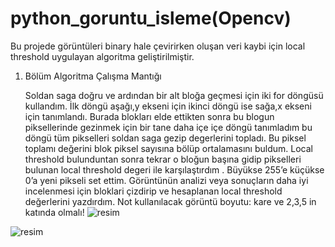 # python_goruntu_isleme(Opencv)

Bu projede görüntüleri binary hale çevirirken oluşan veri kaybi için local threshold uygulayan algoritma geliştirilmiştir.

1. Bölüm Algoritma Çalışma Mantığı
    
    Soldan saga doğru ve ardından bir alt bloğa geçmesi için iki for döngüsü kullandım. İlk döngü aşağı,y ekseni için ikinci döngü ise sağa,x ekseni için tanımlandı. Burada blokları elde ettikten sonra bu blogun piksellerinde gezinmek için bir tane daha içe içe döngü tanımladım bu döngü tüm pikselleri soldan saga gezip degerlerini topladı. Bu piksel toplamı değerini blok piksel sayısına bölüp ortalamasını buldum.
    Local threshold bulunduntan sonra tekrar o bloğun başına gidip pikselleri bulunan local threshold degeri ile karşılaştırdım . Büyükse 255’e küçükse 0’a yeni pikseli set ettim.
    Görüntünün analizi veya sonuçların daha iyi incelenmesi için bloklari çizdirip ve hesaplanan local threshold değerlerini yazdırdım.
Not kullanılacak görüntü boyutu: kare ve 2,3,5 in katında olmalı!
![resim](https://user-images.githubusercontent.com/74815003/129199201-59debd98-8390-470b-b1b0-13604ff1f98a.png)


![resim](https://user-images.githubusercontent.com/74815003/129198464-6fdc6dfb-ced4-476b-99a6-8e8a3dac87e4.png)

